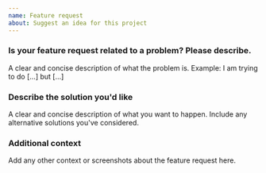 ```yaml
---
name: Feature request
about: Suggest an idea for this project
---
```


### Is your feature request related to a problem? Please describe.
A clear and concise description of what the problem is.
Example: I am trying to do [...] but [...]

### Describe the solution you'd like
A clear and concise description of what you want to happen. Include any alternative solutions you've considered.

### Additional context
Add any other context or screenshots about the feature request here.